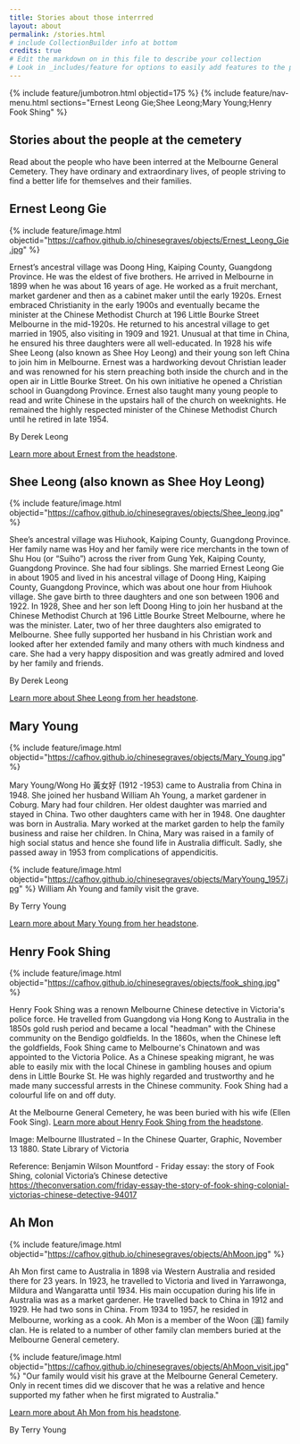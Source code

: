 ```yaml
---
title: Stories about those interrred
layout: about
permalink: /stories.html
# include CollectionBuilder info at bottom
credits: true
# Edit the markdown on in this file to describe your collection
# Look in _includes/feature for options to easily add features to the page
---
```


{% include feature/jumbotron.html objectid=175 %}
{% include feature/nav-menu.html sections="Ernest Leong Gie;Shee Leong;Mary Young;Henry Fook Shing" %}
## Stories about the people at the cemetery

Read about the people who have been interred at the Melbourne General Cemetery. They have ordinary and extraordinary lives, of people striving to find a better life for themselves and their families.
## Ernest Leong Gie

{% include feature/image.html objectid="https://cafhov.github.io/chinesegraves/objects/Ernest_Leong_Gie.jpg" %}

Ernest’s ancestral village was Doong Hing, Kaiping County, Guangdong Province. He was the eldest of five brothers. He arrived in Melbourne in 1899 when he was about 16 years of age. He worked as a fruit merchant, market gardener and then as a cabinet maker until the early 1920s. Ernest embraced Christianity in the early 1900s and eventually became the minister at the Chinese Methodist Church at 196 Little Bourke Street Melbourne in the mid-1920s. He returned to his ancestral village to get married in 1905, also visiting in 1909 and 1921. Unusual at that time in China, he ensured his three daughters were all well-educated. In 1928 his wife Shee Leong (also known as Shee Hoy Leong) and their young son left China to join him in Melbourne. Ernest was a hardworking devout Christian leader and was renowned for his stern preaching both inside the church and in the open air in Little Bourke Street. On his own initiative he opened a Christian school in Guangdong Province. Ernest also taught many young people to read and write Chinese in the upstairs hall of the church on weeknights. He remained the highly respected minister of the Chinese Methodist Church until he retired in late 1954.

By Derek Leong

[Learn more about Ernest from the headstone](https://cafhov.github.io/chinesegraves/item.html?id=284).

## Shee Leong (also known as Shee Hoy Leong)

{% include feature/image.html objectid="https://cafhov.github.io/chinesegraves/objects/Shee_leong.jpg" %}

Shee’s ancestral village was Hiuhook, Kaiping County, Guangdong Province. Her family name was Hoy and her family were rice merchants in the town of Shu Hou (or “Suiho”) across the river from Gung Yek, Kaiping County, Guangdong Province. She had four siblings. She married Ernest Leong Gie in about 1905 and lived in his ancestral village of Doong Hing, Kaiping County, Guangdong Province, which was about one hour from Hiuhook village. She gave birth to three daughters and one son between 1906 and 1922. In 1928, Shee and her son left Doong Hing to join her husband at the Chinese Methodist Church at 196 Little Bourke Street Melbourne, where he was the minister. Later, two of her three daughters also emigrated to Melbourne. Shee fully supported her husband in his Christian work and looked after her extended family and many others with much kindness and care. She had a very happy disposition and was greatly admired and loved by her family and friends.

By Derek Leong

[Learn more about Shee Leong from her headstone](https://cafhov.github.io/chinesegraves/item.html?id=285).

## Mary Young

{% include feature/image.html objectid="https://cafhov.github.io/chinesegraves/objects/Mary_Young.jpg" %}

Mary Young/Wong Ho 黃女好 (1912 -1953) came to Australia from China in 1948. She joined her husband William Ah Young, a market gardener in Coburg. Mary had four children. Her oldest daughter was married and stayed in China. Two other daughters came with her in 1948. One daughter was born in Australia. Mary worked at the market garden to help the family business and raise her children. In China, Mary was raised in a family of high social status and hence she found life in Australia difficult. Sadly, she passed away in 1953 from complications of appendicitis.

{% include feature/image.html objectid="https://cafhov.github.io/chinesegraves/objects/MaryYoung_1957.jpg" %}
William Ah Young and family visit the grave.

By Terry Young

[Learn more about Mary Young from her headstone](https://cafhov.github.io/chinesegraves/item.html?id=250).

## Henry Fook Shing

{% include feature/image.html objectid="https://cafhov.github.io/chinesegraves/objects/fook_shing.jpg" %}

Henry Fook Shing was a renown Melbourne Chinese detective in Victoria's police force.  He travelled from Guangdong via Hong Kong to Australia in the 1850s gold rush period and became a local "headman" with the Chinese community on the Bendigo goldfields. In the 1860s, when the Chinese left the goldfields, Fook Shing came to Melbourne's Chinatown 
and was appointed to the Victoria Police. As a Chinese speaking migrant, he was able to easily mix with the local Chinese in gambling houses and opium dens in Little Bourke St. He was highly regarded and trustworthy and he made many successful arrests in the Chinese community. Fook Shing had a colourful life on and off duty.

At the Melbourne General Cemetery, he was been buried with his wife (Ellen Fook Sing).
[Learn more about Henry Fook Shing from the headstone](https://cafhov.github.io/chinesegraves/item.html?id=288).

Image: Melbourne Illustrated – In the Chinese Quarter, Graphic, November 13 1880. State Library of Victoria

Reference: Benjamin Wilson Mountford - Friday essay: the story of Fook Shing, colonial Victoria’s Chinese detective
https://theconversation.com/friday-essay-the-story-of-fook-shing-colonial-victorias-chinese-detective-94017

## Ah Mon

{% include feature/image.html objectid="https://cafhov.github.io/chinesegraves/objects/AhMoon.jpg" %}

Ah Mon first came to Australia in 1898 via Western Australia and resided there for 23 years. In 1923, he travelled to Victoria and lived in Yarrawonga, Mildura and Wangaratta until 1934. His main occupation during his life in Australia was as a market gardener. He travelled back to China in 1912 and 1929. He had two sons in China.
From 1934 to 1957, he resided in Melbourne, working as a cook.
Ah Mon is a member of the Woon (溫) family clan. He is related to a number of other family clan members buried at the Melbourne General cemetery.

{% include feature/image.html objectid="https://cafhov.github.io/chinesegraves/objects/AhMoon_visit.jpg" %}
"Our family would visit his grave at the Melbourne General Cemetery. Only in recent times did we discover that he was a relative and hence supported my father when he first migrated to Australia."

[Learn more about Ah Mon from his headstone](https://cafhov.github.io/chinesegraves/item.html?id=286).

By Terry Young
